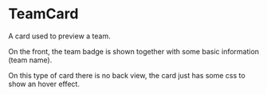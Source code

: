 # TeamCard

A card used to preview a team.

On the front, the team badge is shown together with some
basic information (team name).

On this type of card there is no back view, the card just has some css to show an hover effect.